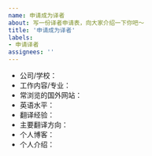 ```yaml
---
name: 申请成为译者
about: 写一份译者申请表，向大家介绍一下你吧～
title: '申请成为译者'
labels:
- 申请译者
assignees: ''
---
```


- 公司/学校：
- 工作内容/专业：
- 常浏览的国外网站：
- 英语水平：
- 翻译经验：
- 主要翻译方向：
- 个人博客：
- 个人介绍：

